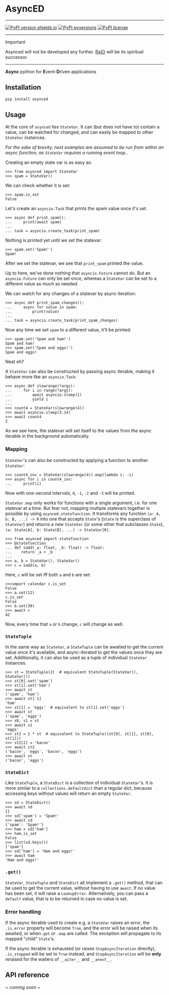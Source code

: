 # AsyncED

-----

[![PyPI version shields.io](https://img.shields.io/pypi/v/asynced.svg)](https://pypi.python.org/pypi/asynced/)
[![PyPI pyversions](https://img.shields.io/pypi/pyversions/asynced.svg)](https://pypi.python.org/pypi/asynced/)
[![PyPI license](https://img.shields.io/pypi/l/asynced.svg)](https://pypi.python.org/pypi/asynced/)

-----

> [!IMPORTANT]
> Asynced will not be developed any further.
> [RxIO](https://github.com/jorenham/rxio) will be its spiritual successor.

----

**Async** python for **E**vent-**D**riven applications

## Installation

```bash
pip install asynced
```

## Usage

At the core of `asynced` lies `StateVar`. It can (but does not have to) contain 
a value, can be watched for changed, and can easily be mapped to other 
`StateVar` instances.


*For the sake of brevity, next examples are assumed to be run from within an async function, as `StateVar` requires a running event loop.*.

Creating an empty state var is as easy as:

```pycon
>>> from asynced import StateVar
>>> spam = StateVar()
```

We can check whether it is set:

```pycon
>>> spam.is_set
False
```

Let's create an `asyncio.Task` that prints the spam value once it's set.

```pycon
>>> async def print_spam():
...     print(await spam)
... 
... task = asyncio.create_task(print_spam)
```

Nothing is printed yet until we set the statevar:

```pycon
>>> spam.set('Spam!')
Spam!
```

After we set the statevar, we see that `print_spam` printed the value.

Up to here, we've done nothing that `asyncio.Future` cannot do. But an 
`asyncio.Future` can only be set once, whereas a `StateVar` can be set to a 
different value as much as needed. 

We can watch for any changes of a statevar by async iteration:

```pycon
>>> async def print_spam_changes():
...     async for value in spam:
...         print(value)
... 
... task = asyncio.create_task(print_spam_changes)
```

Now any time we set `spam` to a different value, it'll be printed:

```pycon
>>> spam.set('Spam and ham!')
Spam and ham!
>>> spam.set('Spam and eggs!')
Spam and eggs!
```

Neat eh?

A `StateVar` can also be constructed by passing async iterable, making it 
behave more like an `asyncio.Task`:

```pycon
>>> async def slowrange(*args):
...     for i in range(*args):
...         await asyncio.sleep(1)
...         yield i
...
>>> count4 = StateVar(slowrange(4))
>>> await asyncio.sleep(3.14)
>>> await count4
2
```

As we see here, the statevar will set itself to the values from the async 
iterable in the background automatically. 

### Mapping

`StateVar`'s can also be constructed by applying a function to another 
`StateVar`:

```pycon
>>> count4_inv = StateVar(slowrange(4)).map(lambda i: -i)
>>> async for i in count4_inv:
...     print(i)
```

Now with one-second intervals, `0`, `-1`, `-2` and `-3` will be printed.

`StateVar.map` only works for functions with a single argument, i.e. for one 
statevar at a time. But fear not, mapping multiple statevars together is 
possible by using `asynced.statefunction`. It transforms any function 
`(a: A, b: B, ...) -> R` into one that accepts `State`'s (`State` is the superclass of `StateVar`) and returns a 
new `StateVar` (or some other that subclasses `State`), 
`(a: State[A], b: State[B], ...) -> StateVar[R]`. 

```pycon
>>> from asynced import statefunction
>>> @statefunction
... def sadd(_a: float, _b: float) -> float:
...    return _a + _b
... 
>>> a, b = StateVar(), StateVar()
>>> c = sadd(a, b)
```

Here, `c` will be set iff both `a` and `b` are set:

```pycon
>>>import calendar c.is_set
False
>>> a.set(12)
c.is_set
False
>>> b.set(30)
>>> await c
42
```

Now, every time that `a` or `b` change, `c` will change as well.

### `StateTuple`

In the same way as `StateVar`, a `StateTuple` can be awaited to get the current
value once it's available, and async-iterated to get the values once they are 
set. Additionally, it can also be used as a tuple of individual `StateVar` 
instances. 

```pycon
>>> st = StateTuple(2)  # equivalent StateTuple(StateVar(), StateVar())
>>> st[0].set('spam')
>>> st[1].set('ham')
>>> await st
('spam', 'ham')
>>> await st[-1]
'ham'
>>> st[1] = 'eggs'  # equivalent to st[1].set('eggs')
>>> await st
('spam', 'eggs')
>>> s0, s1 = st
>>> await s1
'eggs'
>>> st2 = 2 * st  # equivalent to StateTuple((st[0], st[1], st[0], st[1]))
>>> st2[2] = 'bacon'
>>> await st2
('bacon', 'eggs', 'bacon', 'eggs')
>>> await st
('bacon', 'eggs')
```

### `StateDict`

Like `StateTuple`, a `StateDict` is a collection of individual `StateVar`'s. 
It is more similar to a `collections.defaultdict` than a regular dict, because
accessing keys without values will return an empty `StateVar`.

```pycon
>>> sd = StateDict()
>>> await sd
{}
>>> sd['spam'] = 'Spam!'
>>> await sd
{'spam': 'Spam!'}
>>> ham = sd['ham']
>>> ham.is_set
False
>>> list(sd.keys())
['spam']
>>> sd['ham'] = 'Ham and eggs!'
>>> await ham
'Ham and eggs!'
```

### `.get()`

`StateVar`, `StateTuple` and `StateDict` all implement a `.get()` method,
that can be used to get the current value, without having to use `await`.
If no value has been set, it will raise a `LookupError`. Alternatively,
you can pass a `default` value, that is to be returned in case no value is set.

### Error handling

If the async iterable used to create e.g. a `StateVar` raises an error,
the `.is_error` property will become `True`, and the error will be raised when
its awaited, or when`.get` or `.map` are called. The exception will propagate
to its mapped "child" `State`'s.

If the async iterable is exhausted (or raises `StopAsyncIteration` directly),
`.is_stopped` will be set to `True` instead, and `StopAsyncIteration` will be **only** reraised for the waiters of `__aiter__` and `__anext__`.

## API reference

*~ coming soon ~*

